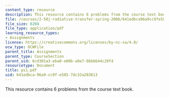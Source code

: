 ```yaml
---
content_type: resource
description: This resource contains 6 problems from the course text book.
file: /courses/2-58j-radiative-transfer-spring-2006/641edbca96a9cc9fe5857dc32a203613_ps1.pdf
file_size: 8204
file_type: application/pdf
learning_resource_types:
- Assignments
license: https://creativecommons.org/licenses/by-nc-sa/4.0/
ocw_type: OCWFile
parent_title: Assignments
parent_type: CourseSection
parent_uid: 6cd301a3-eba0-e00b-a9e7-0bb6644c20f4
resourcetype: Document
title: ps1.pdf
uid: 641edbca-96a9-cc9f-e585-7dc32a203613
---
```

This resource contains 6 problems from the course text book.
